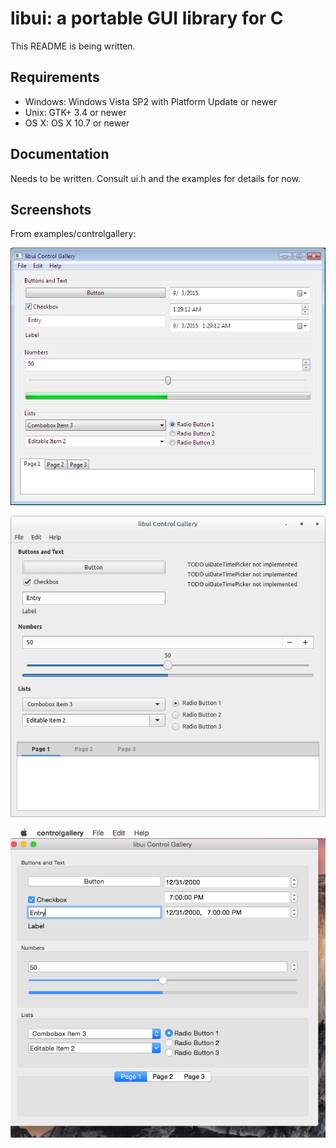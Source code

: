 # libui: a portable GUI library for C

This README is being written.

## Requirements

* Windows: Windows Vista SP2 with Platform Update or newer
* Unix: GTK+ 3.4 or newer
* OS X: OS X 10.7 or newer

## Documentation

Needs to be written. Consult ui.h and the examples for details for now.

## Screenshots

From examples/controlgallery:

![Windows](examples/controlgallery/windows.png)

![Unix](examples/controlgallery/unix.png)

![OS X](examples/controlgallery/darwin.png)
